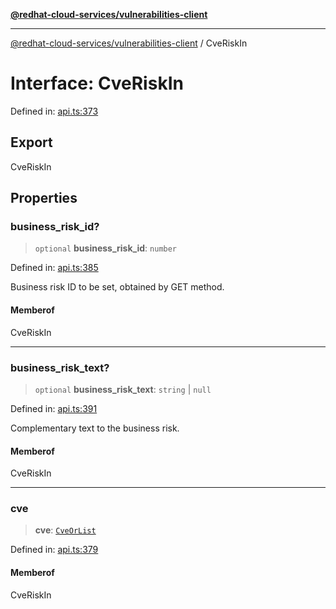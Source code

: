 [**@redhat-cloud-services/vulnerabilities-client**](../README.md)

***

[@redhat-cloud-services/vulnerabilities-client](../globals.md) / CveRiskIn

# Interface: CveRiskIn

Defined in: [api.ts:373](https://github.com/charlesmulder/javascript-clients/blob/main/packages/vulnerabilities/api.ts#L373)

## Export

CveRiskIn

## Properties

### business\_risk\_id?

> `optional` **business\_risk\_id**: `number`

Defined in: [api.ts:385](https://github.com/charlesmulder/javascript-clients/blob/main/packages/vulnerabilities/api.ts#L385)

Business risk ID to be set, obtained by GET method.

#### Memberof

CveRiskIn

***

### business\_risk\_text?

> `optional` **business\_risk\_text**: `string` \| `null`

Defined in: [api.ts:391](https://github.com/charlesmulder/javascript-clients/blob/main/packages/vulnerabilities/api.ts#L391)

Complementary text to the business risk.

#### Memberof

CveRiskIn

***

### cve

> **cve**: [`CveOrList`](../type-aliases/CveOrList.md)

Defined in: [api.ts:379](https://github.com/charlesmulder/javascript-clients/blob/main/packages/vulnerabilities/api.ts#L379)

#### Memberof

CveRiskIn
